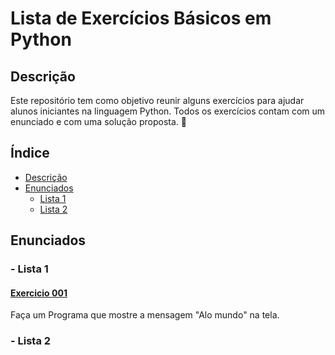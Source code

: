 # Lista de Exercícios Básicos em Python

## Descrição
Este repositório tem como objetivo reunir alguns exercícios para ajudar alunos iniciantes na linguagem Python. Todos os exercícios contam com um enunciado e com uma solução proposta. 🐍

## Índice
* [Descrição](#descrição)
* [Enunciados](#enunciados)
  * [Lista 1](#lista-1)
  * [Lista 2](#lista-2)


## Enunciados
### - Lista 1
#### [Exercicio 001](exercicios/001.py)
Faça um Programa que mostre a mensagem "Alo mundo" na tela.
### - Lista 2

